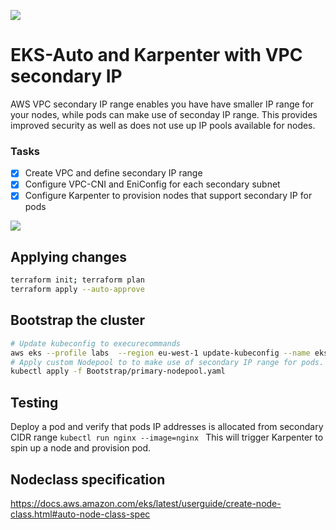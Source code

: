 [<img src="https://vettom-images.s3.eu-west-1.amazonaws.com/logo/vettom-banner.jpg">](https://vettom.pages.dev/)

# EKS-Auto and Karpenter with VPC secondary IP
AWS VPC secondary IP range enables you have have smaller IP range for your nodes, while pods can make use of seconday IP range. This provides improved security as well as does not use up IP pools available for nodes.

### Tasks
- [x] Create VPC and define secondary IP range
- [x] Configure VPC-CNI and EniConfig for each secondary subnet
- [x] Configure Karpenter to provision nodes that support secondary IP for pods

[<img src="https://vettom-images.s3.eu-west-1.amazonaws.com/aws/vpc-secondary-ip.jpg">](https://vettom.pages.dev/)

## Applying changes
```bash
terraform init; terraform plan
terraform apply --auto-approve
```

## Bootstrap the cluster
```bash
# Update kubeconfig to execurecommands
aws eks --profile labs  --region eu-west-1 update-kubeconfig --name eks-auto-demo
# Apply custom Nodepool to to make use of secondary IP range for pods.
kubectl apply -f Bootstrap/primary-nodepool.yaml
```
## Testing
Deploy a pod and verify that pods IP addresses is allocated from secondary CIDR range
`kubectl run nginx --image=nginx `
This will trigger Karpenter to spin up a node and provision pod.

## Nodeclass specification
https://docs.aws.amazon.com/eks/latest/userguide/create-node-class.html#auto-node-class-spec
